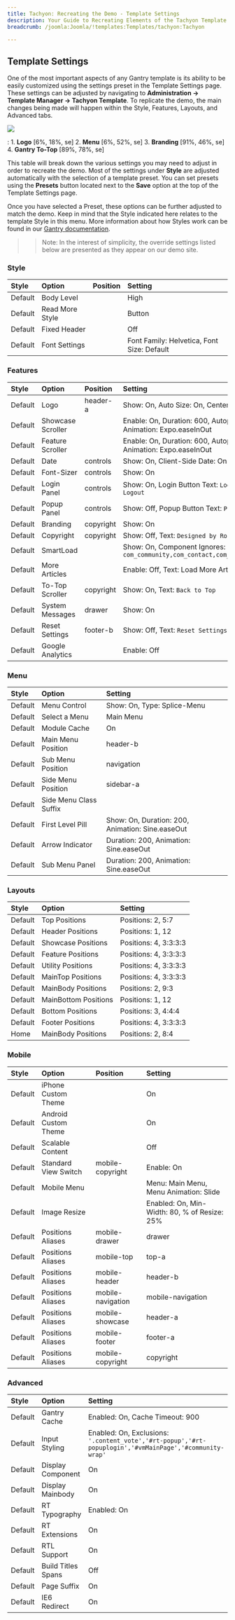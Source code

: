 ```yaml
---
title: Tachyon: Recreating the Demo - Template Settings
description: Your Guide to Recreating Elements of the Tachyon Template for Joomla
breadcrumb: /joomla:Joomla/!templates:Templates/tachyon:Tachyon

---
```


Template Settings
-----
One of the most important aspects of any Gantry template is its ability to be easily customized using the settings preset in the Template Settings page. These settings can be adjusted by navigating to **Administration -> Template Manager -> Tachyon Template**. To replicate the demo, the main changes being made will happen within the Style, Features, Layouts, and Advanced tabs. 

![][Tachyon2]

:   1. **Logo** [6%, 18%, se]
    2. **Menu** [6%, 52%, se]
    3. **Branding** [91%, 46%, se]
    4. **Gantry To-Top** [89%, 78%, se]

This table will break down the various settings you may need to adjust in order to recreate the demo. Most of the settings under **Style** are adjusted automatically with the selection of a template preset. You can set presets using the **Presets** button located next to the **Save** option at the top of the Template Settings page.

Once you have selected a Preset, these options can be further adjusted to match the demo. Keep in mind that the Style indicated here relates to the template Style in this menu. More information about how Styles work can be found in our [Gantry documentation][Style].

>> Note: In the interest of simplicity, the override settings listed below are presented as they appear on our demo site.

### Style

| Style   | Option              | Position | Setting                                    |  
| :------ | :------------------ | :------- | :----------------------------------------- |  
| Default | Body Level          |          | High                                       |  
| Default | Read More Style     |          | Button                                     |  
| Default | Fixed Header        |          | Off                                        |
| Default | Font Settings       |          | Font Family: Helvetica, Font Size: Default |  

### Features

| Style   | Option            | Position  | Setting                                                                                 |  
| :------ | :---------------- | :-------- | :-------------------------------------------------------------------------------------- |  
| Default | Logo              | header-a  | Show: On, Auto Size: On, Centered: Off                                                  |  
| Default | Showcase Scroller |           | Enable: On, Duration: 600, Autoplay: Off, Delay: 5000, Animation: Expo.easeInOut        |  
| Default | Feature Scroller  |           | Enable: On, Duration: 600, Autoplay: Off, Delay: 5000, Animation: Expo.easeInOut        |  
| Default | Date              | controls  | Show: On, Client-Side Date: On                                                          |  
| Default | Font-Sizer        | controls  | Show: On                                                                                |  
| Default | Login Panel       | controls  | Show: On, Login Button Text: `Login`, Logout Button Text: `Logout`                      |  
| Default | Popup Panel       | controls  | Show: Off, Popup Button Text: `Popup Module`                                            |  
| Default | Branding          | copyright | Show: On                                                                                |  
| Default | Copyright         | copyright | Show: Off, Text: `Designed by RocketTheme`                                              |  
| Default | SmartLoad         |           | Show: On, Component Ignores: `com_community,com_contact,com_k2,com_tienda,com_weblinks` |  
| Default | More Articles     |           | Enable: Off, Text: Load More Articles, Hide Pagination: On                              |  
| Default | To-Top Scroller   | copyright | Show: On, Text: `Back to Top`                                                           |  
| Default | System Messages   | drawer    | Show: On                                                                                |  
| Default | Reset Settings    | footer-b  | Show: Off, Text: `Reset Settings`                                                       |  
| Default | Google Analytics  |           | Enable: Off                                                                             |  

### Menu

| Style   | Option                 | Setting                                          |  
| :------ | :--------------------- | :----------------------------------------------- |  
| Default | Menu Control           | Show: On, Type: Splice-Menu                      |  
| Default | Select a Menu          | Main Menu                                        |  
| Default | Module Cache           | On                                               |  
| Default | Main Menu Position     | header-b                                         |  
| Default | Sub Menu Position      | navigation                                       |  
| Default | Side Menu Position     | sidebar-a                                        |  
| Default | Side Menu Class Suffix |                                                  |  
| Default | First Level Pill       | Show: On, Duration: 200, Animation: Sine.easeOut |  
| Default | Arrow Indicator        | Duration: 200, Animation: Sine.easeOut           |  
| Default | Sub Menu Panel         | Duration: 200, Animation: Sine.easeOut           |  

### Layouts

| Style   | Option                     | Setting               |  
| :------ | :------------------------- | :-------------------- |  
| Default | Top Positions              | Positions: 2, 5:7     |  
| Default | Header Positions           | Positions: 1, 12      |  
| Default | Showcase Positions         | Positions: 4, 3:3:3:3 |  
| Default | Feature Positions          | Positions: 4, 3:3:3:3 |  
| Default | Utility Positions          | Positions: 4, 3:3:3:3 |  
| Default | MainTop Positions          | Positions: 4, 3:3:3:3 |  
| Default | MainBody Positions         | Positions: 2, 9:3     |  
| Default | MainBottom Positions       | Positions: 1, 12      |  
| Default | Bottom Positions           | Positions: 3, 4:4:4   |  
| Default | Footer Positions           | Positions: 4, 3:3:3:3 |  
| Home    | MainBody Positions         | Positions: 2, 8:4     |

### Mobile

| Style   | Option               | Position          | Setting                                      |  
| :------ | :------------------- | :---------------- | :------------------------------------------- |  
| Default | iPhone Custom Theme  |                   | On                                           |  
| Default | Android Custom Theme |                   | On                                           |  
| Default | Scalable Content     |                   | Off                                          |  
| Default | Standard View Switch | mobile-copyright  | Enable: On                                   |  
| Default | Mobile Menu          |                   | Menu: Main Menu, Menu Animation: Slide       |  
| Default | Image Resize         |                   | Enabled: On, Min-Width: 80, % of Resize: 25% |  
| Default | Positions Aliases    | mobile-drawer     | drawer                                       |  
| Default | Positions Aliases    | mobile-top        | top-a                                        |  
| Default | Positions Aliases    | mobile-header     | header-b                                     |  
| Default | Positions Aliases    | mobile-navigation | mobile-navigation                            |  
| Default | Positions Aliases    | mobile-showcase   | header-a                                     |  
| Default | Positions Aliases    | mobile-footer     | footer-a                                     |  
| Default | Positions Aliases    | mobile-copyright  | copyright                                    |  

### Advanced

| Style   | Option             | Setting                                                                                                 |  
| :------ | :----------------- | :------------------------------------------------------------------------------------------------------ |  
| Default | Gantry Cache       | Enabled: On, Cache Timeout: 900                                                                         |  
| Default | Input Styling      | Enabled: On, Exclusions: `'.content_vote','#rt-popup','#rt-popuplogin','#vmMainPage','#community-wrap'` |  
| Default | Display Component  | On                                                                                                      |  
| Default | Display Mainbody   | On                                                                                                      |  
| Default | RT Typography      | Enabled: On                                                                                             |  
| Default | RT Extensions      | On                                                                                                      |  
| Default | RTL Support        | On                                                                                                      |  
| Default | Build Titles Spans | Off                                                                                                     |  
| Default | Page Suffix        | On                                                                                                      |  
| Default | IE6 Redirect       | On                                                                                                      |  

[demo25]: assets/Tachyon.jpg
[menu]: ../../start/menu.md
[Style]: http://docs.gantry.org/gantry4/configure
[Tachyon2]: assets/tachyon2.jpg